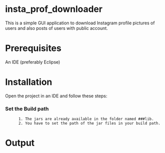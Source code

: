 # insta_prof_downloader
This is a simple GUI application to download Instagram profile pictures of users and also posts of users with public account.


# Prerequisites
   An IDE (preferably Eclipse)

# Installation

  Open the project in an IDE and follow these steps:
  
  ###  Set the Build path
  ``` 
        1. The jars are already available in the folder named ###lib.
        2. You have to set the path of the jar files in your build path.
  ```

# Output
  

        
